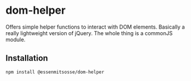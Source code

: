 # dom-helper

Offers simple helper functions to interact with DOM elements. Basically a really lightweight version of jQuery. The whole thing is a commonJS module.

## Installation

`npm install @essenmitsosse/dom-helper`
